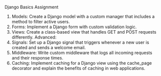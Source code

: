 Django Basics Assignment
1. Models: Create a Django model with a custom manager that includes a method to filter active users.
2. Forms: Implement a Django form with custom validation logic.
3. Views: Create a class-based view that handles GET and POST requests differently.
Advanced:
4. Signals: Set up a Django signal that triggers whenever a new user is created and sends a welcome email.
5. Middleware: Write custom middleware that logs all incoming requests and their response times.
6. Caching: Implement caching for a Django view using the cache_page decorator and explain the benefits of caching in web applications.
